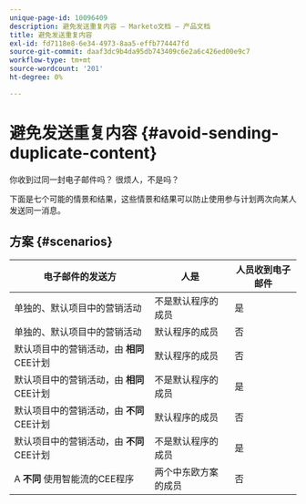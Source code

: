 ```yaml
---
unique-page-id: 10096409
description: 避免发送重复内容 — Marketo文档 — 产品文档
title: 避免发送重复内容
exl-id: fd7118e8-6e34-4973-8aa5-effb774447fd
source-git-commit: daaf3dc9b4da95db743409c6e2a6c426ed00e9c7
workflow-type: tm+mt
source-wordcount: '201'
ht-degree: 0%

---
```


# 避免发送重复内容 {#avoid-sending-duplicate-content}

你收到过同一封电子邮件吗？ 很烦人，不是吗？

下面是七个可能的情景和结果，这些情景和结果可以防止使用参与计划两次向某人发送同一消息。

## 方案 {#scenarios}

| 电子邮件的发送方 | 人是 | 人员收到电子邮件 |
|---|---|---|
| 单独的、默认项目中的营销活动 | 不是默认程序的成员 | 是 |
| 单独的、默认项目中的营销活动 | 默认程序的成员 | 否 |
| 默认项目中的营销活动，由 **相同** CEE计划 | 默认程序的成员 | 否 |
| 默认项目中的营销活动，由 **相同** CEE计划 | 不是默认程序的成员 | 是 |
| 默认项目中的营销活动，由 **不同** CEE计划 | 默认程序的成员 | 否 |
| 默认项目中的营销活动，由 **不同** CEE计划 | 不是默认程序的成员 | 是 |
| A **不同** 使用智能流的CEE程序 | 两个中东欧方案的成员 | 否 |
